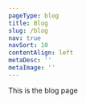 ```yaml
---
pageType: blog
title: Blog
slug: /blog
nav: true
navSort: 10
contentAlign: left
metaDesc: ''
metaImage: ''
---
```

This is the blog page
